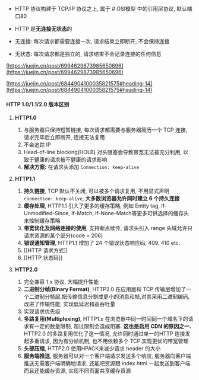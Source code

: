 -   HTTP 协议构建于 TCP/IP 协议之上, 属于 # OSI模型 中的引用层协议, 默认端口80
-   HTTP 是**无连接无状态**的

-   无连接: 每次请求都需要连接一次, 请求结束立即断开, 不会保持连接
-   无状态: 每次请求都是独立的, 请求结束不会记录连接的任何信息

[https://juejin.cn/post/6994629873985650696](https://juejin.cn/post/6994629873985650696)

[https://juejin.cn/post/6844904100035821575#heading-14](https://juejin.cn/post/6844904100035821575#heading-14)

#### HTTP 1.0/1.1/2.0 版本区别

1.  **HTTP1.0**

	1.  与服务器只保持短暂链接, 每次请求都需要与服务器简历一个 TCP 连接, 请求完毕后立即断开, 连接无法复用
	2.  不会追踪 IP
	4.  Head-of-line blocking(HOLB) 对头阻塞会导致带宽无法被充分利用, 以致于健康的请求被不健康的请求影响
	5.  **解决方案:** 在请求头添加 `Connection: keep-alive`

2.  **HTTP1.1**
	1.  **持久链接**, TCP 默认不关闭, 可以被多个请求复用, 不用显式声明 `connection: keep-alive`, **大多数浏览器允许同时建立 6 个持久连接**
	2.  **缓存处理**, HTTP1.1 引入了更多的缓存策略, 例如 Entity tag, If-Unmodified-Since, If-Match, If-None-Match等更多可供选择的缓存头来控制缓存策略
	4.  **带宽优化及网络连接的使用**, 支持断点续传, 请求头引入 range 头域允许只请求资源的某个部分(code = 206)
	5.  **错误通知管理**, HTTP1.1 增加了 24 个错误状态响应码, 409, 410 etc.
	6. [[HTTP 请求方式]]
	7. [[HTTP 状态码]]

3.  **HTTP2.0**
	1.  完全兼容 1.x 协议, 大幅提升性能
	2.  **二进制分帧(Binary Format)**, HTTP2.0 在应用层和 TCP 传输层增加了一个二进制分帧层,把传输信息分割成更小的消息和帧,对其采用二进制编码, 改进了传输性能, 实现低延迟和高吞吐量
	3.  实现请求优先级
	4.  **多路复用(Multiplexing)**, HTTP1.x 在浏览器中同一时间同一个域名下的请求有一定的数量限制, 超过限制会造成阻塞. **这也是启用 CDN 的原因之一.** HTTP2.0 的多路复用优化了这一情况, 允许同时通过单一的HTTP 连接发起多重请求, 因为有分帧机制, 也不用依赖多个 TCP.实现更优的带宽管理
	5.  **头部压缩**, HTTP2.0 使用HPACK来减少请求 header 的大小
	6.  **服务端推送**, 服务器可以对一个客户端请求发送多个响应, 服务器向客户端推送无需客户端明确地请求, 还能吧资源跟 index.html 一起发送到客户端. 而且还能缓存资源, 实现不同页面共享缓存资源